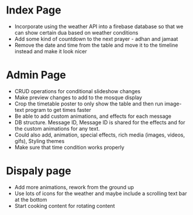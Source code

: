 # Index Page
* Incorporate using the weather API into a firebase database so that we can show certain dua based on weather conditions
* Add some kind of countdown to the next prayer - adhan and jamaat
* Remove the date and time from the table and move it to the timeline instead and make it look nicer
# Admin Page
* CRUD operations for conditional slideshow changes
* Make preview changes to add to the mosque display
* Crop the timetable poster to only show the table and then run image-text program to get times faster
* Be able to add custom animations, and effects for each message
* DB structure. Message ID, Message ID is shared for the effects and for the custom animations for any text.
* Could also add, animation, special effects, rich media (images, videos, gifs), Styling themes
* Make sure that time condition works properly
# Dispaly page
* Add more animations, rework from the ground up
* Use lots of icons for the weather and maybe include a scrolling text bar at the bottom
* Start cooking content for rotating content